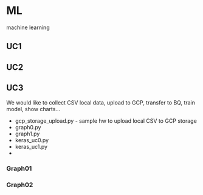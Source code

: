 # ML
machine learning

## UC1


## UC2



## UC3

We would like to collect CSV local data, upload to GCP, transfer to BQ, train model, show charts...

* gcp_storage_upload.py - sample hw to upload local CSV to GCP storage
* graph0.py
* graph1.py
* keras_uc0.py
* keras_uc1.py
* 

### Graph01

### Graph02
